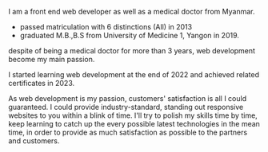 I am a front end web developer as well as a medical doctor from Myanmar. 

- passed matriculation with 6 distinctions (All) in 2013
- graduated M.B.,B.S from University of Medicine 1, Yangon in 2019.

despite of being a medical doctor for more than 3 years, web development become my main passion. 

I started learning web development at the end of 2022 and achieved related certificates in 2023. 

As web development is my passion, customers' satisfaction is all I could guaranteed. I could provide industry-standard, standing out responsive websites to you within a blink of time. 
I'll try to polish my skills time by time, keep learning to catch up the every possible latest technologies in the mean time, in order to provide as much satisfaction as possible to the partners and customers.
